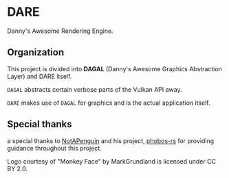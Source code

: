 # DARE
Danny's Awesome Rendering Engine.

## Organization
This project is divided into **DAGAL** (Danny's Awesome Graphics Abstraction Layer) and DARE itself.

`DAGAL` abstracts certain verbose parts of the Vulkan API away.

`DARE` makes use of `DAGAL` for graphics and is the actual application itself.


## Special thanks
a special thanks to [NotAPenguin](https://github.com/NotAPenguin0) and his project, [phobos-rs](https://github.com/NotAPenguin0/phobos-rs) for providing guidance throughout this project.



Logo courtesy of "Monkey Face" by MarkGrundland is licensed under CC BY 2.0.
